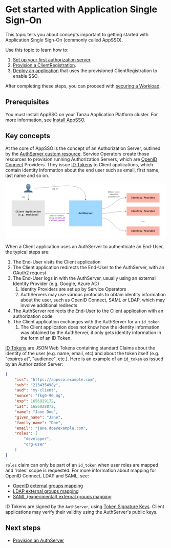 # Get started with Application Single Sign-On

This topic tells you about concepts important to getting started with Application 
Single Sign-On (commonly called AppSSO).

Use this topic to learn how to:

1. [Set up your first authorization server](provision-auth-server.hbs.md).
1. [Provision a ClientRegistration](client-registration.hbs.md).
1. [Deploy an application](application.hbs.md) that uses the provisioned ClientRegistration to enable SSO.

After completing these steps, you can proceed with 
[securing a Workload](../app-operators/secure-spring-boot-workload.md).

## <a id='prereqs'></a> Prerequisites

You must install AppSSO on your Tanzu Application Platform cluster. 
For more information, see [Install AppSSO](../platform-operators/installation.hbs.md).

## <a id='concepts'></a>Key concepts

At the core of AppSSO is the concept of an Authorization Server, outlined by
the [AuthServer custom resource](../reference/api/authserver.hbs.md). 
Service Operators create those resources to provision running Authorization Servers, 
which are [OpenID Connect](https://openid.net/specs/openid-connect-core-1_0.html)
Providers. They issue [ID Tokens](https://openid.net/specs/openid-connect-core-1_0.html#IDToken) 
to Client applications, which contain identity information about the end user 
such as email, first name, last name and so on.

![Diagram of AppSSO's components and how they interact with End-Users and Client applications](../../images/app-sso/appsso-concepts.png)

When a Client application uses an AuthServer to authenticate an End-User, the typical steps are:

1. The End-User visits the Client application
2. The Client application redirects the End-User to the AuthServer, with an OAuth2 request
3. The End-User logs in with the AuthServer, usually using an external Identity Provider (e.g. Google, Azure AD)
    1. Identity Providers are set up by Service Operators
    2. AuthServers may use various protocols to obtain identity information about the user, such as OpenID Connect, SAML
       or LDAP, which may involve additional redirects
4. The AuthServer redirects the End-User to the Client application with an authorization code
5. The Client application exchanges with the AuthServer for an `id_token`
    1. The Client application does not know how the identity information was obtained by the AuthServer, it only gets
       identity information in the form of an ID Token.

[ID Tokens](https://openid.net/specs/openid-connect-core-1_0.html#IDToken) are JSON Web Tokens containing standard
Claims about the identity of the user (e.g. name, email, etc) and about the token itself (e.g. "expires at", "audience",
etc.). Here is an example of an `id_token` as issued by an Authorization Server:

```json
{
	"iss": "https://appsso.example.com",
	"sub": "213435498y",
	"aud": "my-client",
	"nonce": "fkg0-90_mg",
	"exp": 1656929172,
	"iat": 1656928872,
	"name": "Jane Doe",
	"given_name": "Jane",
	"family_name": "Doe",
	"email": "jane.doe@example.com",
	"roles": [
		"developer",
		"org-user"
	]
}
```

`roles` claim can only be part of an `id_token` when user roles are mapped and 'roles' scope is requested. 
For more information about mapping for OpenID Connect, LDAP and SAML, see:

- [OpenID external groups mapping](../service-operators/identity-providers.hbs.md#openid-external-groups-mapping)
- [LDAP external groups mapping](../service-operators/identity-providers.hbs.md#ldap-external-groups-mapping)
- [SAML (experimental) external groups mapping](../service-operators/identity-providers.hbs.md#saml-external-groups-mapping)

ID Tokens are signed by the `AuthServer`, using [Token Signature Keys](../service-operators/token-signature.md). Client
applications may verify their validity using the AuthServer's public keys.

## <a id='next-steps'></a> Next steps

- [Provision an AuthServer](provision-auth-server.md)
